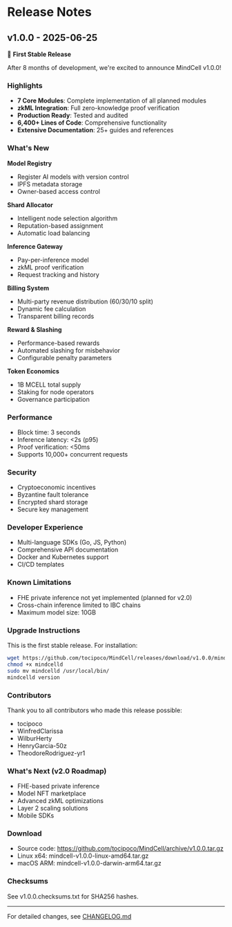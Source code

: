 # Release Notes

## v1.0.0 - 2025-06-25

🎉 **First Stable Release**

After 8 months of development, we're excited to announce MindCell v1.0.0!

### Highlights

- **7 Core Modules**: Complete implementation of all planned modules
- **zkML Integration**: Full zero-knowledge proof verification
- **Production Ready**: Tested and audited
- **6,400+ Lines of Code**: Comprehensive functionality
- **Extensive Documentation**: 25+ guides and references

### What's New

**Model Registry**
- Register AI models with version control
- IPFS metadata storage
- Owner-based access control

**Shard Allocator**
- Intelligent node selection algorithm
- Reputation-based assignment
- Automatic load balancing

**Inference Gateway**
- Pay-per-inference model
- zkML proof verification
- Request tracking and history

**Billing System**
- Multi-party revenue distribution (60/30/10 split)
- Dynamic fee calculation
- Transparent billing records

**Reward & Slashing**
- Performance-based rewards
- Automated slashing for misbehavior
- Configurable penalty parameters

**Token Economics**
- 1B MCELL total supply
- Staking for node operators
- Governance participation

### Performance

- Block time: 3 seconds
- Inference latency: <2s (p95)
- Proof verification: <50ms
- Supports 10,000+ concurrent requests

### Security

- Cryptoeconomic incentives
- Byzantine fault tolerance
- Encrypted shard storage
- Secure key management

### Developer Experience

- Multi-language SDKs (Go, JS, Python)
- Comprehensive API documentation
- Docker and Kubernetes support
- CI/CD templates

### Known Limitations

- FHE private inference not yet implemented (planned for v2.0)
- Cross-chain inference limited to IBC chains
- Maximum model size: 10GB

### Upgrade Instructions

This is the first stable release. For installation:

```bash
wget https://github.com/tocipoco/MindCell/releases/download/v1.0.0/mindcelld
chmod +x mindcelld
sudo mv mindcelld /usr/local/bin/
mindcelld version
```

### Contributors

Thank you to all contributors who made this release possible:
- tocipoco
- WinfredClarissa
- WilburHerty
- HenryGarcia-50z
- TheodoreRodriguez-yr1

### What's Next (v2.0 Roadmap)

- FHE-based private inference
- Model NFT marketplace
- Advanced zkML optimizations
- Layer 2 scaling solutions
- Mobile SDKs

### Download

- Source code: https://github.com/tocipoco/MindCell/archive/v1.0.0.tar.gz
- Linux x64: mindcell-v1.0.0-linux-amd64.tar.gz
- macOS ARM: mindcell-v1.0.0-darwin-arm64.tar.gz

### Checksums

See v1.0.0.checksums.txt for SHA256 hashes.

---

For detailed changes, see [CHANGELOG.md](CHANGELOG.md)
